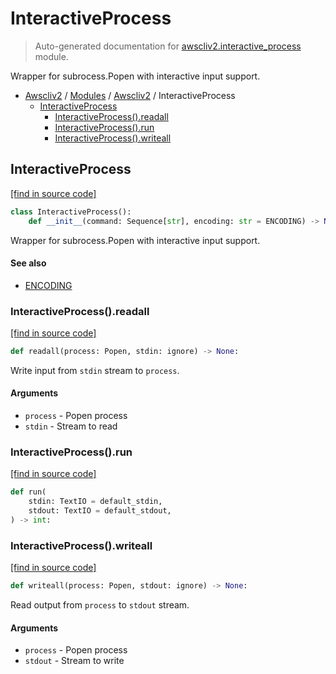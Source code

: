 # InteractiveProcess

> Auto-generated documentation for [awscliv2.interactive_process](https://github.com/vemel/awscliv2/blob/main/awscliv2/interactive_process.py) module.

Wrapper for subrocess.Popen with interactive input support.

- [Awscliv2](../README.md#aws-cli-v2-for-python-) / [Modules](../MODULES.md#awscliv2-modules) / [Awscliv2](index.md#awscliv2) / InteractiveProcess
    - [InteractiveProcess](#interactiveprocess)
        - [InteractiveProcess().readall](#interactiveprocessreadall)
        - [InteractiveProcess().run](#interactiveprocessrun)
        - [InteractiveProcess().writeall](#interactiveprocesswriteall)

## InteractiveProcess

[[find in source code]](https://github.com/vemel/awscliv2/blob/main/awscliv2/interactive_process.py#L15)

```python
class InteractiveProcess():
    def __init__(command: Sequence[str], encoding: str = ENCODING) -> None:
```

Wrapper for subrocess.Popen with interactive input support.

#### See also

- [ENCODING](constants.md#encoding)

### InteractiveProcess().readall

[[find in source code]](https://github.com/vemel/awscliv2/blob/main/awscliv2/interactive_process.py#L48)

```python
def readall(process: Popen, stdin: ignore) -> None:
```

Write input from `stdin` stream to `process`.

#### Arguments

- `process` - Popen process
- `stdin` - Stream to read

### InteractiveProcess().run

[[find in source code]](https://github.com/vemel/awscliv2/blob/main/awscliv2/interactive_process.py#L72)

```python
def run(
    stdin: TextIO = default_stdin,
    stdout: TextIO = default_stdout,
) -> int:
```

### InteractiveProcess().writeall

[[find in source code]](https://github.com/vemel/awscliv2/blob/main/awscliv2/interactive_process.py#L29)

```python
def writeall(process: Popen, stdout: ignore) -> None:
```

Read output from `process` to `stdout` stream.

#### Arguments

- `process` - Popen process
- `stdout` - Stream to write
